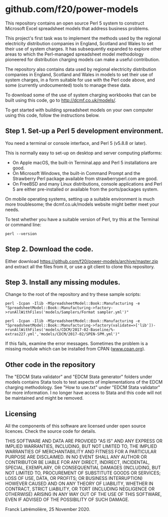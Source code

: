 github.com/f20/power-models
===========================

This repository contains an open source Perl 5 system to construct
Microsoft Excel spreadsheet models that address business problems.

This project's first task was to implement the methods used by the regional
electricity distribution companies in England, Scotland and Wales to set
their use of system charges. It has subsequently expanded to explore other
areas to which the Perl-managed spreadsheet model methodology pioneered for
distribution charging models can make a useful contribution.

The repository also contains data used by regional electricity distribution
companies in England, Scotland and Wales in models to set their use of
system charges, in a form suitable for use with the Perl code above, and
some (currently undocumented) tools to manage these data.

To download some of the use of system charging workbooks that can be built
using this code, go to http://dcmf.co.uk/models/.

To get started with building spreadsheet models on your own computer using
this code, follow the instructions below.

Step 1. Set-up a Perl 5 development environment.
------------------------------------------------

You need a terminal or console interface, and Perl 5 (v5.8.8 or later).

This is normally easy to set-up on desktop and server computing platforms:
* On Apple macOS, the built-in Terminal.app and Perl 5 installations are good.
* On Microsoft Windows, the built-in Command Prompt and the Strawberry
Perl package available from strawberryperl.com are good.
* On FreeBSD and many Linux distributions, console applications and Perl 5 are
either pre-installed or available from the ports/packages system.

On mobile operating systems, setting up a suitable environment is much more
troublesome; the dcmf.co.uk/models website might better meet your needs.

To test whether you have a suitable version of Perl, try this at the
Terminal or command line:

    perl --version

Step 2. Download the code.
---------------------------

Either download https://github.com/f20/power-models/archive/master.zip and
extract all the files from it, or use a git client to clone this repository.

Step 3. Install any missing modules.
-------------------------------------

Change to the root of the repository and try these sample scripts:

    perl -Icpan -Ilib -MSpreadsheetModel::Book::Manufacturing -e "SpreadsheetModel::Book::Manufacturing->factory->runAllWithFiles('models/Samplers/Format sampler.yml')"

    perl -Icpan -Ilib -MSpreadsheetModel::Book::Manufacturing -e "SpreadsheetModel::Book::Manufacturing->factory(validate=>['lib'])->runAllWithFiles('models/CDCM/2017-02-Baseline/%-extras227.yml','models/CDCM/2017-02/SPEN-SPM.yml')"

If this fails, examine the error messages. Sometimes the problem is a missing
module which can be installed from CPAN (www.cpan.org).

Other code in the repository
----------------------------

The "EDCM Stata validator" and "EDCM Stata generator" folders under models
contains Stata tools to test aspects of implementations of the EDCM charging
methodology. See "How to use.txt" under "EDCM Stata validator" for more
information.  I no longer have access to Stata and this code will not be
maintained and might be removed.

Licensing
---------

All the components of this software are licensed under open source licences.
Check the source code for details.

THIS SOFTWARE AND DATA ARE PROVIDED "AS IS" AND ANY EXPRESS OR IMPLIED
WARRANTIES, INCLUDING, BUT NOT LIMITED TO, THE IMPLIED WARRANTIES OF
MERCHANTABILITY AND FITNESS FOR A PARTICULAR PURPOSE ARE DISCLAIMED. IN NO
EVENT SHALL ANY AUTHOR OR CONTRIBUTOR BE LIABLE FOR ANY DIRECT, INDIRECT,
INCIDENTAL, SPECIAL, EXEMPLARY, OR CONSEQUENTIAL DAMAGES (INCLUDING, BUT
NOT LIMITED TO, PROCUREMENT OF SUBSTITUTE GOODS OR SERVICES; LOSS OF USE,
DATA, OR PROFITS; OR BUSINESS INTERRUPTION) HOWEVER CAUSED AND ON ANY
THEORY OF LIABILITY, WHETHER IN CONTRACT, STRICT LIABILITY, OR TORT
(INCLUDING NEGLIGENCE OR OTHERWISE) ARISING IN ANY WAY OUT OF THE USE OF
THIS SOFTWARE, EVEN IF ADVISED OF THE POSSIBILITY OF SUCH DAMAGE.

Franck Latrémolière, 25 November 2020.
